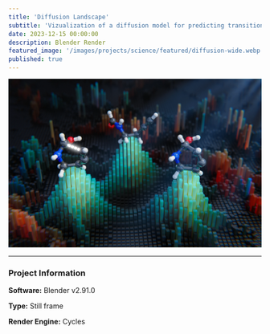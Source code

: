 ```yaml
---
title: 'Diffusion Landscape'
subtitle: 'Vizualization of a diffusion model for predicting transition states'
date: 2023-12-15 00:00:00
description: Blender Render
featured_image: '/images/projects/science/featured/diffusion-wide.webp'
published: true
---
```


![](/images/projects/full_size/diffusion-wide.webp)

---

### Project Information

**Software:** Blender v2.91.0

**Type:** Still frame

**Render Engine:** Cycles
